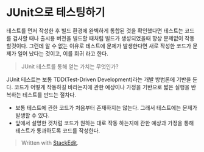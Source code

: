 # JUnit으로 테스팅하기

테스트를 먼저 작성한 후 빌드 환경에 완벽하게 통합된 것을 확인했다면 테스트는 코드를 검사할 때나 출시용 버전을 빌드할 때처럼 빌드가 생성되었을때 항상 문제없이 작동할것이다. 그런데 알 수 없는 이유로 테스트에 문제가 발생한다면 새로 작성한 코드가 문제가 일어 났다는 것이고, 이를 회귀 라고 한다. 

> JUnit 테스트를 통해 얻는 가치는 무엇인가?

JUnit 테스트는 보통 TDD(Test-Driven Development)라는 개발 방법론에 기반을 둔다. 코드가 어떻게 작동하길 바라는지에 관한 예상이나 가정을 기반으로 짧은 실행을 반복하는 테스트를 만드는 절차다.

* 보통 테스트에 관한 코드가 처음부터 존재하지는 않는다. 그래서 테스트에는 문제가 발생할 수 있다.
* 앞에서 설명한 것처럼 코드가 원하는 대로 작동 하는지에 관한 예상과 가정을 통해 테스트가 통과하도록 코드를 작성한다. 



> Written with [StackEdit](https://stackedit.io/).
<!--stackedit_data:
eyJoaXN0b3J5IjpbLTk2NDk4OTU4NywtMTc3NTY1MjczNCwxOT
g0OTAyMzUzLDczMDk5ODExNl19
-->